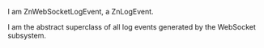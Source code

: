 I am ZnWebSocketLogEvent, a ZnLogEvent.

I am the abstract superclass of all log events generated by the WebSocket subsystem.
